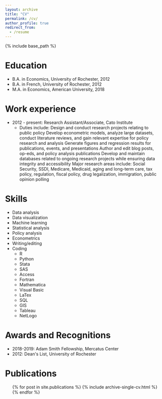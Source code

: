 ```yaml
---
layout: archive
title: "CV"
permalink: /cv/
author_profile: true
redirect_from:
  - /resume
---
```


{% include base_path %}

Education
======
* B.A. in Economics, University of Rochester, 2012
* B.A. in French, University of Rochester, 2012
* M.A. in Economics, American University, 2018


Work experience
======
* 2012 - present: Research Assistant/Associate, Cato Institute
  * Duties include: 
     Design and conduct research projects relating to public policy
     Develop econometric models, analyze large datasets, conduct literature reviews, and gain relevant expertise for policy research and analysis
     Generate figures and regression results for publications, events, and presentations
     Author and edit blog posts, op-eds, and policy analysis publications
     Develop and maintain databases related to ongoing research projects while ensuring data integrity and accessibility
     Major research areas include: Social Security, SSDI, Medicare, Medicaid, aging and long-term care, tax policy, regulation, fiscal policy, drug legalization, immigration,   public opinion polling

  
Skills
======
* Data analysis
* Data visualization
* Machine learning
* Statistical analysis
* Policy analysis
* Econometrics
* Writing/editing
* Coding
  * R
  * Python
  * Stata
  * SAS
  * Access
  * Fortran
  * Mathematica
  * Visual Basic
  * LaTex
  * SQL
  * GIS
  * Tableau
  * NetLogo


Awards and Recognitions
======
* 2018-2019: Adam Smith Fellowship, Mercatus Center
* 2012: Dean's List, University of Rochester


Publications
======
 <ul>{% for post in site.publications %}
    {% include archive-single-cv.html %}
 {% endfor %}</ul>
  
